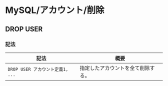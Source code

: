 # MySQL/アカウント/削除

## DROP USER

### 記法

| 記法                             | 概要                               |
| -------------------------------- | ---------------------------------- |
| `DROP USER アカウント定義1, ...` | 指定したアカウントを全て削除する。 |

